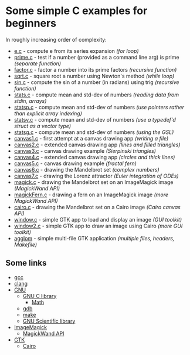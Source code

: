 # Some simple C examples for beginners

In roughly increasing order of complexity:

* [e.c](e.c) - compute e from its series expansion *(for loop)*
* [prime.c](prime.c) - test if a number (provided as a command line arg) is prime *(separate function)*
* [factor.c](factor.c) - factor a number into its prime factors *(recursive function)*
* [sqrt.c](sqrt.c) - square root a number using Newton's method *(while loop)*
* [sin.c](sin.c) - compute the sin of a number (in radians) using trig *(recursive function)*
* [stats.c](stats.c) - compute mean and std-dev of numbers *(reading data from stdin, arrays)*
* [statsp.c](statsp.c) - compute mean and std-dev of numbers *(use pointers rather than explicit array indexing)*
* [statsv.c](statsv.c) - compute mean and std-dev of numbers *(use a typedef'd struct as a vector type)*
* [statsg.c](statsg.c) - compute mean and std-dev of numbers *(using the GSL)*
* [canvas1.c](canvas1.c) - first attempt at a canvas drawing app *(writing a file)*
* [canvas2.c](canvas2.c) - extended canvas drawing app *(lines and filled triangles)*
* [canvas3.c](canvas3.c) - canvas drawing example *(Sierpinski triangles)*
* [canvas4.c](canvas4.c) - extended canvas drawing app *(circles and thick lines)*
* [canvas5.c](canvas5.c) - canvas drawing example *(fractal fern)*
* [canvas6.c](canvas6.c) - drawing the Mandelbrot set *(complex numbers)*
* [canvas7.c](canvas7.c) - drawing the Lorenz attractor *(Euler integration of ODEs)*
* [magick.c](magick.c) - drawing the Mandelbrot set on an ImageMagick image *(MagickWand API)*
* [magickFern.c](magickFern.c) - drawing a fern on an ImageMagick image *(more MagickWand API)*
* [cairo.c](cairo.c) - drawing the Mandelbrot set on a Cairo image *(Cairo canvas API)*
* [window.c](window.c) - simple GTK app to load and display an image *(GUI toolkit)*
* [window2.c](window2.c) - simple GTK app to draw an image using Cairo *(more GUI toolkit)*
* [agglom](agglom/) - simple multi-file GTK application *(multiple files, headers, Makefile)*

## Some links

* [gcc](https://gcc.gnu.org/)
* [clang](https://clang.llvm.org/)
* [GNU](https://directory.fsf.org/wiki/GNU)
    * [GNU C library](https://www.gnu.org/software/libc/manual/html_node/index.html)
	    * [Math](https://www.gnu.org/software/libc/manual/html_node/Mathematics.html)
    * [gdb](https://sourceware.org/gdb/current/onlinedocs/gdb.html/)
    * [make](https://www.gnu.org/software/make/)
    * [GNU Scientific library](https://www.gnu.org/software/gsl/doc/html/index.html)
* [ImageMagick](https://imagemagick.org/)
    * [MagickWand API](https://imagemagick.org/script/magick-wand.php)
* [GTK](https://www.gtk.org/)
    * [Cairo](https://www.cairographics.org/documentation/)
